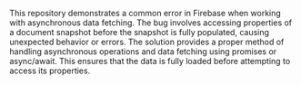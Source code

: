 This repository demonstrates a common error in Firebase when working with asynchronous data fetching. The bug involves accessing properties of a document snapshot before the snapshot is fully populated, causing unexpected behavior or errors.  The solution provides a proper method of handling asynchronous operations and data fetching using promises or async/await. This ensures that the data is fully loaded before attempting to access its properties.